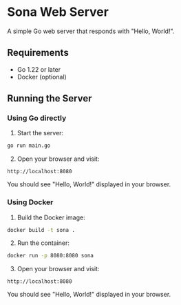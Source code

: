 # Sona Web Server

A simple Go web server that responds with "Hello, World!".

## Requirements

- Go 1.22 or later
- Docker (optional)

## Running the Server

### Using Go directly

1. Start the server:
```bash
go run main.go
```

2. Open your browser and visit:
```
http://localhost:8080
```

You should see "Hello, World!" displayed in your browser.

### Using Docker

1. Build the Docker image:
```bash
docker build -t sona .
```

2. Run the container:
```bash
docker run -p 8080:8080 sona
```

3. Open your browser and visit:
```
http://localhost:8080
```

You should see "Hello, World!" displayed in your browser. 